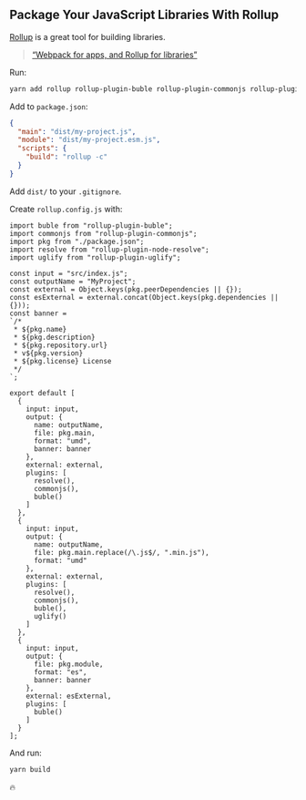 ## Package Your JavaScript Libraries With Rollup

[Rollup](https://rollupjs.org/guide/en) is a great tool for building libraries.

> [“Webpack for apps, and Rollup for libraries”](https://medium.com/webpack/webpack-and-rollup-the-same-but-different-a41ad427058c)

Run:

```sh
yarn add rollup rollup-plugin-buble rollup-plugin-commonjs rollup-plugin-node-resolve rollup-plugin-uglify --dev
```

Add to `package.json`:

```json
{
  "main": "dist/my-project.js",
  "module": "dist/my-project.esm.js",
  "scripts": {
    "build": "rollup -c"
  }
}
```

Add `dist/` to your `.gitignore`.

Create `rollup.config.js` with:

```es6
import buble from "rollup-plugin-buble";
import commonjs from "rollup-plugin-commonjs";
import pkg from "./package.json";
import resolve from "rollup-plugin-node-resolve";
import uglify from "rollup-plugin-uglify";

const input = "src/index.js";
const outputName = "MyProject";
const external = Object.keys(pkg.peerDependencies || {});
const esExternal = external.concat(Object.keys(pkg.dependencies || {}));
const banner =
`/*
 * ${pkg.name}
 * ${pkg.description}
 * ${pkg.repository.url}
 * v${pkg.version}
 * ${pkg.license} License
 */
`;

export default [
  {
    input: input,
    output: {
      name: outputName,
      file: pkg.main,
      format: "umd",
      banner: banner
    },
    external: external,
    plugins: [
      resolve(),
      commonjs(),
      buble()
    ]
  },
  {
    input: input,
    output: {
      name: outputName,
      file: pkg.main.replace(/\.js$/, ".min.js"),
      format: "umd"
    },
    external: external,
    plugins: [
      resolve(),
      commonjs(),
      buble(),
      uglify()
    ]
  },
  {
    input: input,
    output: {
      file: pkg.module,
      format: "es",
      banner: banner
    },
    external: esExternal,
    plugins: [
      buble()
    ]
  }
];
```

And run:

```sh
yarn build
```

:fire:
